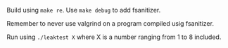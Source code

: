 Build using `make re`. Use `make debug` to add fsanitizer.


Remember to never use valgrind on a program compiled usig fsanitizer.


Run using `./leaktest X` where X is a number ranging from 1 to 8 included.
